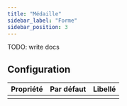 ```yaml
---
title: "Médaille"
sidebar_label: "Forme"
sidebar_position: 3
---
```


TODO: write docs

## Configuration

| Propriété | Par défaut | Libellé |
| ---------:|:----------:|:------- |
|           |            |         |
